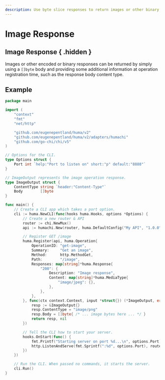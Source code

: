 ```yaml
---
description: Use byte slice responses to return images or other binary data.
---
```


# Image Response

## Image Response { .hidden }

Images or other encoded or binary responses can be returned by simply using a `[]byte` body and providing some additional information at operation registration time, such as the response body content type.

## Example

```go title="code.go" linenums="1" hl_lines="18-22 31-50"
package main

import (
	"context"
	"fmt"
	"net/http"

	"github.com/eugenepentland/huma/v2"
	"github.com/eugenepentland/huma/v2/adapters/humachi"
	"github.com/go-chi/chi/v5"
)

// Options for the CLI.
type Options struct {
	Port int `help:"Port to listen on" short:"p" default:"8888"`
}

// ImageOutput represents the image operation response.
type ImageOutput struct {
	ContentType string `header:"Content-Type"`
	Body        []byte
}

func main() {
	// Create a CLI app which takes a port option.
	cli := huma.NewCLI(func(hooks huma.Hooks, options *Options) {
		// Create a new router & API
		router := chi.NewMux()
		api := humachi.New(router, huma.DefaultConfig("My API", "1.0.0"))

		// Register GET /image
		huma.Register(api, huma.Operation{
			OperationID: "get-image",
			Summary:     "Get an image",
			Method:      http.MethodGet,
			Path:        "/image",
			Responses: map[string]*huma.Response{
				"200": {
					Description: "Image response",
					Content: map[string]*huma.MediaType{
						"image/jpeg": {},
					},
				},
			},
		}, func(ctx context.Context, input *struct{}) (*ImageOutput, error) {
			resp := &ImageOutput{}
			resp.ContentType = "image/png"
			resp.Body = []byte{ /* ... image bytes here ... */ }
			return resp, nil
		})

		// Tell the CLI how to start your server.
		hooks.OnStart(func() {
			fmt.Printf("Starting server on port %d...\n", options.Port)
			http.ListenAndServe(fmt.Sprintf(":%d", options.Port), router)
		})
	})

	// Run the CLI. When passed no commands, it starts the server.
	cli.Run()
}
```
